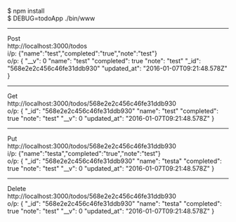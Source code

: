 $ npm install  
$ DEBUG=todoApp ./bin/www

--------------------------------------------------------------------------
Post  
http://localhost:3000/todos  
i/p: {"name":"test","completed":"true","note":"test"}  
o/p: {
"__v": 0
"name": "test"
"completed": true
"note": "test"
"_id": "568e2e2c456c46fe31ddb930"
"updated_at": "2016-01-07T09:21:48.578Z" }

--------------------------------------------------------------------------
Get  
http://localhost:3000/todos/568e2e2c456c46fe31ddb930  
o/p: {
"_id": "568e2e2c456c46fe31ddb930"
"name": "test"
"completed": true
"note": "test"
"__v": 0
"updated_at": "2016-01-07T09:21:48.578Z" }

--------------------------------------------------------------------------
Put  
http://localhost:3000/todos/568e2e2c456c46fe31ddb930  
i/p: {"name":"testa","completed":"true","note":"test"}  
o/p: {
"_id": "568e2e2c456c46fe31ddb930"
"name": "testa"
"completed": true
"note": "test"
"__v": 0
"updated_at": "2016-01-07T09:21:48.578Z" }

--------------------------------------------------------------------------
Delete  
http://localhost:3000/todos/568e2e2c456c46fe31ddb930  
o/p: {
"_id": "568e2e2c456c46fe31ddb930"
"name": "testa"
"completed": true
"note": "test"
"__v": 0
"updated_at": "2016-01-07T09:21:48.578Z" }
